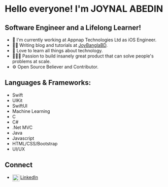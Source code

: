 
# Hello everyone! I'm JOYNAL ABEDIN

## Software Engineer and a Lifelong Learner!
- 📱 I'm currently working at Appnap Technologies Ltd as iOS Engineer.
- ✍🏻 Writing blog and tutorials at [JoyBanglaBD][website].
- 📖 Love to learn all things about technology.
- 👷🏻‍♂️ Passion to build insanely great product that can solve people's problems at scale.
- ⚙ Open Source Believer and Contributor.

## Languages & Frameworks:
- Swift
- UIKit
- SwiftUI
- Machine Learning
- C
- C#
- .Net MVC
- Java
- Javascript
- HTML/CSS/Bootstrap
- UI/UX

## Connect
- [LinkedIn<img align="left" alt="xcodingwithalfian | LinkedIn" width="22px" src="https://cdn.jsdelivr.net/npm/simple-icons@v3/icons/linkedin.svg"/>][linkedin] 

[website]: https://joybanglabd.com
[linkedin]: https://www.linkedin.com/in/joynal-abedin-5138a213a/
